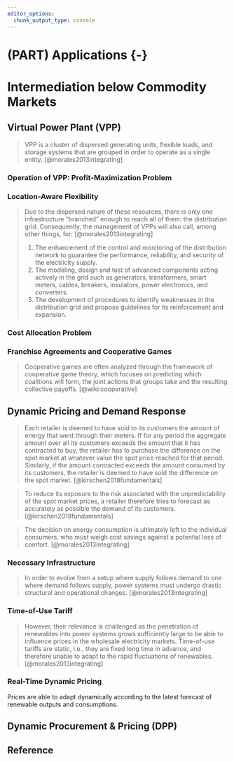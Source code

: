 ```yaml
---
editor_options:
  chunk_output_type: console
---
```


# (PART) Applications {-}

# Intermediation below Commodity Markets



## Virtual Power Plant (VPP)

> VPP is a cluster of dispersed generating units, flexible loads, and storage systems that are grouped in order to operate as a single entity. [@morales2013integrating]

### Operation of VPP: Profit-Maximization Problem


### Location-Aware Flexibility

> Due to the dispersed nature of these resources, there is only one infrastructure “branched” enough to reach all of them: the distribution grid. Consequently, the management of VPPs will also call, among other things, for: [@morales2013integrating]
> 1. The enhancement of the control and monitoring of the distribution network to guarantee the performance, reliability, and security of the electricity supply.
> 2. The modeling, design and test of advanced components acting actively in the grid such as generators, transformers, smart meters, cables, breakers, insulators, power electronics, and converters.
> 3. The development of procedures to identify weaknesses in the distribution grid and propose guidelines for its reinforcement and expansion.

### Cost Allocation Problem


### Franchise Agreements and Cooperative Games

> Cooperative games are often analyzed through the framework of cooperative game theory, which focuses on predicting which coalitions will form, the joint actions that groups take and the resulting collective payoffs. [@wiki:cooperative]


## Dynamic Pricing and Demand Response

> Each retailer is deemed to have sold to its customers the amount of energy that went through their meters. If for any period the aggregate amount over all its customers exceeds the amount that it has contracted to buy, the retailer has to purchase the difference on the spot market at whatever value the spot price reached for that period. Similarly, if the amount contracted exceeds the amount consumed by its customers, the retailer is deemed to have sold the difference on the spot market. [@kirschen2018fundamentals]

> To reduce its exposure to the risk associated with the unpredictability of the spot market prices, a retailer therefore tries to forecast as accurately as possible the demand of its customers. [@kirschen2018fundamentals]

> The decision on energy consumption is ultimately left to the individual consumers, who must weigh cost savings against a potential loss of comfort. [@morales2013integrating]

### Necessary Infrastructure

> In order to evolve from a setup where supply follows demand to one where demand follows supply, power systems must undergo drastic structural and operational changes. [@morales2013integrating]

### Time-of-Use Tariff

> However, their relevance is challenged as the penetration of renewables into power systems grows sufficiently large to be able to influence prices in the wholesale electricity markets. Time-of-use tariffs are static, i.e., they are fixed long time in advance, and therefore unable to adapt to the rapid fluctuations of renewables. [@morales2013integrating]

### Real-Time Dynamic Pricing

Prices are able to adapt dynamically according to the latest forecast of renewable outputs and consumptions.

## Dynamic Procurement & Pricing (DPP)

## Reference
